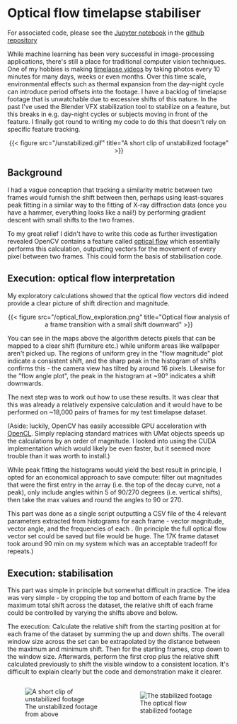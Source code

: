 # Optical flow timelapse stabiliser

For associated code, please see the [Jupyter notebook](https://github.com/yue-here/optical-flow-stabilizer/blob/main/optical%20flow%20timelapse%20stabilizer%20tutorial.ipynb) in the [github repository](https://github.com/yue-here/optical-flow-stabilizer)

While machine learning has been very successful in image-processing applications, there's still a place for traditional computer vision techniques. One of my hobbies is making [timelapse videos](https://youtu.be/SA69YDp-wbg) by taking photos every 10 minutes for many days, weeks or even months. Over this time scale, environmental effects such as thermal expansion from the day-night cycle can introduce period offsets into the footage. I have a backlog of timelapse footage that is unwatchable due to excessive shifts of this nature. In the past I've used the Blender VFX stabilization tool to stabilize on a feature, but this breaks in e.g. day-night cycles or subjects moving in front of the feature. I finally got round to writing my code to do this that doesn't rely on specific feature tracking.

<center>
{{< figure src="/unstabilized.gif" title="A short clip of unstabilized footage" >}}
</center>

## Background
I had a vague conception that tracking a similarity metric between two frames would furnish the shift between then, perhaps using least-squares peak fitting in a similar way to the fitting of X-ray diffraction data (once you have a hammer, everything looks like a nail!) by performing gradient descent with small shifts to the two frames.

To my great relief I didn't have to write this code as further investigation revealed OpenCV contains a feature called [optical flow](https://docs.opencv.org/3.4/d4/dee/tutorial_optical_flow.html) which essentially performs this calculation, outputting vectors for the movement of every pixel between two frames. This could form the basis of stabilisation code.

## Execution: optical flow interpretation
My exploratory calculations showed that the optical flow vectors did indeed provide a clear picture of shift direction and magnitude.

<center>
{{< figure src="/optical_flow_exploration.png" title="Optical flow analysis of a frame transition with a small shift downward" >}}
</center>

You can see in the maps above the algorithm detects pixels that can be mapped to a clear shift (furniture etc.) while uniform areas like wallpaper aren't picked up. The regions of uniform grey in the "flow magnitude" plot indicate a consistent shift, and the sharp peak in the histogram of shifts confirms this - the camera view has tilted by around 16 pixels. Likewise for the "flow angle plot", the peak in the histogram at ~90&deg; indicates a shift downwards.

The next step was to work out how to use these results. It was clear that this was already a relatively expensive calculation and it would have to be performed on ~18,000 pairs of frames for my test timelapse dataset.

(Aside: luckily, OpenCV has easily accessible GPU acceleration with [OpenCL](https://opencv.org/opencl/). Simply replacing standard matrices with UMat objects speeds up the calculations by an order of magnitude. I looked into using the CUDA implementation which would likely be even faster, but it seemed more trouble than it was worth to install.)

While peak fitting the histograms would yield the best result in principle, I opted for an economical approach to save compute: filter out magnitudes that were the first entry in the array (i.e. the top of the decay curve, not a peak), only include angles within 5 of 90/270 degrees (i.e. vertical shifts), then take the max values and round the angles to 90 or 270.

This part was done as a single script outputting a CSV file of the 4 relevant parameters extracted from histograms for each frame - vector magnitude, vector angle, and the frequencies of each . (In principle the full optical flow vector set could be saved but file would be huge. The 17K frame dataset took around 90 min on my system which was an acceptable tradeoff for repeats.)

## Execution: stabilisation
This part was simple in principle but somewhat difficult in practice. The idea was very simple - by cropping the top and bottom of each frame by the maximum total shift across the dataset, the relative shift of each frame could be controlled by varying the shifts above and below.

The execution: Calculate the relative shift from the starting position at for each frame of the dataset by summing the up and down shifts. The overall window size across the set can be extrapolated by the distance between the maximum and minimum shift. Then for the starting frames, crop down to the window size. Afterwards, perform the first crop plus the relative shift calculated previously to shift the visible window to a consistent location. It's difficult to explain clearly but the code and demonstration make it clearer.

<div style="display: flex; justify-content: space-around; align-items: center;">
    <div>
        <!-- First GIF -->
        <figure>
            <img src="/unstabilized.gif" alt="A short clip of unstabilized footage">
            <figcaption>The unstabilized footage from above</figcaption>
        </figure>
    </div>
    <div>
        <!-- Second GIF -->
        <figure>
            <img src="/stabilized.gif" alt="The stabilized footage">
            <figcaption>The optical flow stabilized footage</figcaption>
        </figure>
    </div>
</div>

